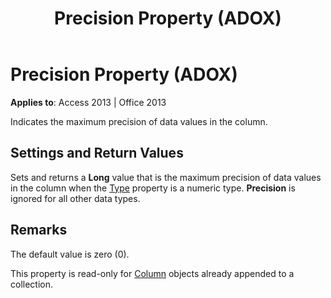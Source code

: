 ﻿---
title: Precision Property (ADOX)
TOCTitle: Precision Property (ADOX)
ms:assetid: 5d8ca497-572a-52e0-18aa-f82deaea0813
ms:mtpsurl: https://msdn.microsoft.com/en-us/library/JJ249330(v=office.15)
ms:contentKeyID: 48545117
ms.date: 09/18/2015
mtps_version: v=office.15
---

# Precision Property (ADOX)


**Applies to**: Access 2013 | Office 2013

Indicates the maximum precision of data values in the column.

## Settings and Return Values

Sets and returns a **Long** value that is the maximum precision of data values in the column when the [Type](https://msdn.microsoft.com/en-us/library/jj249169\(v=office.15\)) property is a numeric type. **Precision** is ignored for all other data types.

## Remarks

The default value is zero (0).

This property is read-only for [Column](column-object-adox.md) objects already appended to a collection.

